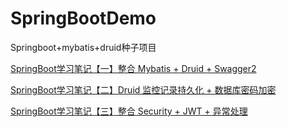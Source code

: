 # SpringBootDemo
Springboot+mybatis+druid种子项目

[SpringBoot学习笔记【一】整合 Mybatis + Druid + Swagger2](https://blog.csdn.net/greedystar/article/details/81020248)

[SpringBoot学习笔记【二】Druid 监控记录持久化 + 数据库密码加密](https://blog.csdn.net/greedystar/article/details/81055485)

[SpringBoot学习笔记【三】整合 Security + JWT + 异常处理](https://blog.csdn.net/greedystar/article/details/81220070)
